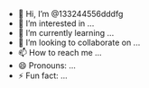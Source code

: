 - 👋 Hi, I’m @133244556dddfg
- 👀 I’m interested in ...
- 🌱 I’m currently learning ...
- 💞️ I’m looking to collaborate on ...
- 📫 How to reach me ...
- 😄 Pronouns: ...
- ⚡ Fun fact: ...

<!---
133244556dddfg/133244556dddfg is a ✨ special ✨ repository because its `README.md` (this file) appears on your GitHub profile.
You can click the Preview link to take a look at your changes.
--->
